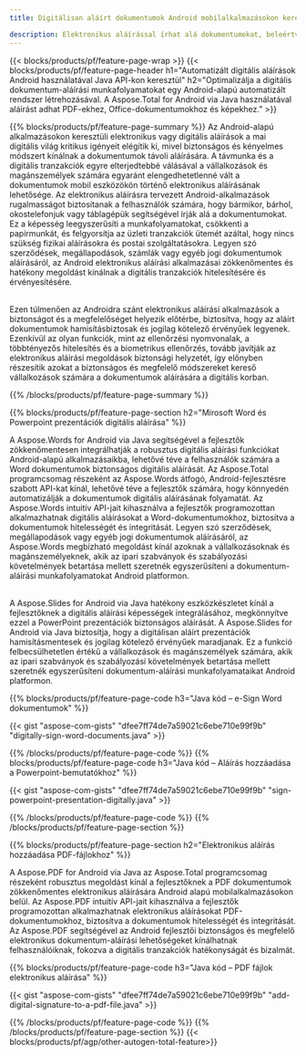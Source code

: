 ```yaml
---
title: Digitálisan aláírt dokumentumok Android mobilalkalmazásokon keresztül 

description: Elektronikus aláírással írhat alá dokumentumokat, beleértve a Microsoft Word, Excel, PowerPoint, PDF és Képek alkalmazást mobil Android alkalmazáson keresztül. Adjon hozzá e-aláírást online az alkalmazáson keresztül.
---
```


{{< blocks/products/pf/feature-page-wrap >}}
{{< blocks/products/pf/feature-page-header h1="Automatizált digitális aláírások Android használatával Java API-kon keresztül" h2="Optimalizálja a digitális dokumentum-aláírási munkafolyamatokat egy Android-alapú automatizált rendszer létrehozásával. A Aspose.Total for Android via Java használatával aláírást adhat PDF-ekhez, Office-dokumentumokhoz és képekhez." >}}

{{% blocks/products/pf/feature-page-summary %}}
Az Android-alapú alkalmazásokon keresztüli elektronikus vagy digitális aláírások a mai digitális világ kritikus igényeit elégítik ki, mivel biztonságos és kényelmes módszert kínálnak a dokumentumok távoli aláírására. A távmunka és a digitális tranzakciók egyre elterjedtebbé válásával a vállalkozások és magánszemélyek számára egyaránt elengedhetetlenné vált a dokumentumok mobil eszközökön történő elektronikus aláírásának lehetősége. Az elektronikus aláírásra tervezett Android-alkalmazások rugalmasságot biztosítanak a felhasználók számára, hogy bármikor, bárhol, okostelefonjuk vagy táblagépük segítségével írják alá a dokumentumokat. Ez a képesség leegyszerűsíti a munkafolyamatokat, csökkenti a papírmunkát, és felgyorsítja az üzleti tranzakciók ütemét azáltal, hogy nincs szükség fizikai aláírásokra és postai szolgáltatásokra. Legyen szó szerződések, megállapodások, számlák vagy egyéb jogi dokumentumok aláírásáról, az Android elektronikus aláírási alkalmazásai zökkenőmentes és hatékony megoldást kínálnak a digitális tranzakciók hitelesítésére és érvényesítésére. <br /><br />

Ezen túlmenően az Androidra szánt elektronikus aláírási alkalmazások a biztonságot és a megfelelőséget helyezik előtérbe, biztosítva, hogy az aláírt dokumentumok hamisításbiztosak és jogilag kötelező érvényűek legyenek. Ezenkívül az olyan funkciók, mint az ellenőrzési nyomvonalak, a többtényezős hitelesítés és a biometrikus ellenőrzés, tovább javítják az elektronikus aláírási megoldások biztonsági helyzetét, így előnyben részesítik azokat a biztonságos és megfelelő módszereket kereső vállalkozások számára a dokumentumok aláírására a digitális korban. 

{{% /blocks/products/pf/feature-page-summary  %}}

{{% blocks/products/pf/feature-page-section  h2="Mirosoft Word és Powerpoint prezentációk digitális aláírása" %}}

A Aspose.Words for Android via Java segítségével a fejlesztők zökkenőmentesen integrálhatják a robusztus digitális aláírási funkciókat Android-alapú alkalmazásaikba, lehetővé téve a felhasználók számára a Word dokumentumok biztonságos digitális aláírását. Az Aspose.Total programcsomag részeként az Aspose.Words átfogó, Android-fejlesztésre szabott API-kat kínál, lehetővé téve a fejlesztők számára, hogy könnyedén automatizálják a dokumentumok digitális aláírásának folyamatát. Az Aspose.Words intuitív API-jait kihasználva a fejlesztők programozottan alkalmazhatnak digitális aláírásokat a Word-dokumentumokhoz, biztosítva a dokumentumok hitelességét és integritását. Legyen szó szerződések, megállapodások vagy egyéb jogi dokumentumok aláírásáról, az Aspose.Words megbízható megoldást kínál azoknak a vállalkozásoknak és magánszemélyeknek, akik az ipari szabványok és szabályozási követelmények betartása mellett szeretnék egyszerűsíteni a dokumentum-aláírási munkafolyamatokat Android platformon.<br /><br />

A Aspose.Slides for Android via Java hatékony eszközkészletet kínál a fejlesztőknek a digitális aláírási képességek integrálásához, megkönnyítve ezzel a PowerPoint prezentációk biztonságos aláírását. A Aspose.Slides for Android via Java biztosítja, hogy a digitálisan aláírt prezentációk hamisításmentesek és jogilag kötelező érvényűek maradjanak. Ez a funkció felbecsülhetetlen értékű a vállalkozások és magánszemélyek számára, akik az ipari szabványok és szabályozási követelmények betartása mellett szeretnék egyszerűsíteni dokumentum-aláírási munkafolyamataikat Android platformon.

{{% blocks/products/pf/feature-page-code h3="Java kód – e-Sign Word dokumentumok" %}}

{{< gist "aspose-com-gists" "dfee7ff74de7a59021c6ebe710e99f9b" "digitally-sign-word-documents.java" >}}

{{% /blocks/products/pf/feature-page-code  %}}
{{% blocks/products/pf/feature-page-code h3="Java kód – Aláírás hozzáadása a Powerpoint-bemutatókhoz" %}}

{{< gist "aspose-com-gists" "dfee7ff74de7a59021c6ebe710e99f9b" "sign-powerpoint-presentation-digitally.java" >}}

{{% /blocks/products/pf/feature-page-code  %}}
{{% /blocks/products/pf/feature-page-section %}}

{{% blocks/products/pf/feature-page-section  h2="Elektronikus aláírás hozzáadása PDF-fájlokhoz" %}}

A Aspose.PDF for Android via Java az Aspose.Total programcsomag részeként robusztus megoldást kínál a fejlesztőknek a PDF dokumentumok zökkenőmentes elektronikus aláírására Android alapú mobilalkalmazásokon belül. Az Aspose.PDF intuitív API-jait kihasználva a fejlesztők programozottan alkalmazhatnak elektronikus aláírásokat PDF-dokumentumokhoz, biztosítva a dokumentumok hitelességét és integritását. Az Aspose.PDF segítségével az Android fejlesztői biztonságos és megfelelő elektronikus dokumentum-aláírási lehetőségeket kínálhatnak felhasználóiknak, fokozva a digitális tranzakciók hatékonyságát és bizalmát.

{{% blocks/products/pf/feature-page-code h3="Java kód – PDF fájlok elektronikus aláírása" %}}

{{< gist "aspose-com-gists" "dfee7ff74de7a59021c6ebe710e99f9b" "add-digital-signature-to-a-pdf-file.java" >}}

{{% /blocks/products/pf/feature-page-code  %}}
{{% /blocks/products/pf/feature-page-section %}}
{{< blocks/products/pf/agp/other-autogen-total-feature>}}